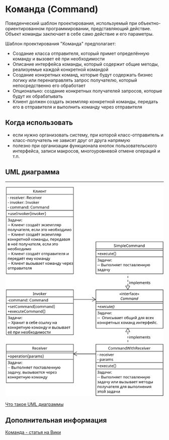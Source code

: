 # Команда (Command)

Поведенческий шаблон проектирования, используемый при объектно-ориентированном
программировании, представляющий действие.
Объект команды заключает в себе само действие и его параметры.

Шаблон проектирования "Команда" предполагает:

- Создание класса отправителя, который примет определённую команду и
  вызовет её при необходимости
- Описание интерфейса команды, который содержит общие методы, реализуемые
  каждой конкретной командой
- Создание конкретных команд, которые будут содержать бизнес логику или
  перенаправлять запрос получателю, который непосредственно его
  обработает
- Опционально: создание конкретных получателей запросов, которые будут
  их обрабатывать
- Клиент должен создать экземпляр конкретной команды, передать его в
  отправителя и выполнить команду через отправителя

## Когда использовать

- если нужно организовать систему, при которой класс-отправитель и
  класс-получатель не зависят друг от друга напрямую
- полезно при организации функционала кнопок пользовательского интерфейса,
  записи макросов, многоуровневой отмене операций и т.п.

## UML диаграмма

---

![UML диаграмма команды](https://github.com/evgenylyozin/patterns/blob/c6f3da8e5fb97cc77b07ede0fecfa09194e1f0b3/docs/oop-patterns/uml-diagrams/command.png)

[Что такое UML диаграммы](https://github.com/evgenylyozin/patterns/blob/6bd4dee6b7186d8703f4f3d8f852e72d185ae545/docs/diagram.md)

## Дополнительная информация

[Команда - статья на Вики](<https://ru.wikipedia.org/wiki/%D0%9A%D0%BE%D0%BC%D0%B0%D0%BD%D0%B4%D0%B0_(%D1%88%D0%B0%D0%B1%D0%BB%D0%BE%D0%BD_%D0%BF%D1%80%D0%BE%D0%B5%D0%BA%D1%82%D0%B8%D1%80%D0%BE%D0%B2%D0%B0%D0%BD%D0%B8%D1%8F)>)
